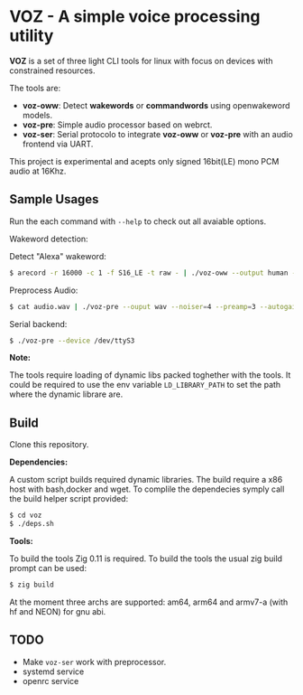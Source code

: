 # VOZ - A simple voice processing utility

**VOZ** is a set of three light CLI tools for linux with focus on devices with constrained resources.

The tools are:

- **voz-oww**: Detect __wakewords__ or __commandwords__ using openwakeword models.
- **voz-pre**: Simple audio processor based on webrct.
- **voz-ser**: Serial protocolo to integrate **voz-oww** or **voz-pre** with an audio frontend via UART.


This project is experimental and acepts only signed 16bit(LE) mono PCM audio at 16Khz.


## Sample Usages

Run the each command with ``--help`` to check out all avaiable options.


Wakeword detection:

Detect "Alexa" wakeword:

```bash
$ arecord -r 16000 -c 1 -f S16_LE -t raw - | ./voz-oww --output human --noiser=2 --preamp=2 --autogain=31 wwmodels/alexa_v0.1.tflite:alexa:0.55
```

Preprocess Audio:

```bash
$ cat audio.wav | ./voz-pre --ouput wav --noiser=4 --preamp=3 --autogain=30 > audio-out.wav
```

Serial backend:

```bash
$ ./voz-pre --device /dev/ttyS3 
```


**Note:**

The tools require loading of dynamic libs packed toghether with the tools. It could be required to use the env variable ``LD_LIBRARY_PATH`` to set the path where the dynamic librare are. 


## Build

Clone this repository.

**Dependencies:**

A custom script builds required dynamic libraries. The build require a x86 host with bash,docker and wget. To complile the dependecies
symply call the build helper script provided:

```bash
$ cd voz
$ ./deps.sh
```

**Tools:**

To build the tools Zig 0.11 is required. To build the tools the usual zig build prompt can be used:

```bash
$ zig build
```

At the moment three archs are supported: am64, arm64 and armv7-a (with hf and NEON) for gnu abi.


## TODO

- Make ```voz-ser``` work with preprocessor.
- systemd service
- openrc service


